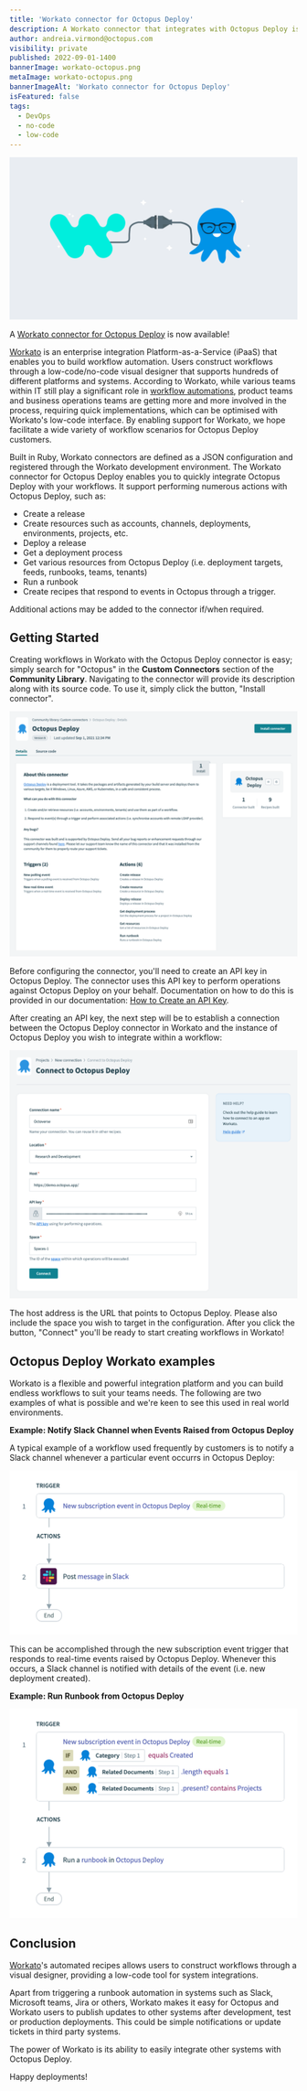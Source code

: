 ```yaml
---
title: 'Workato connector for Octopus Deploy'
description: A Workato connector that integrates with Octopus Deploy is now available.
author: andreia.virmond@octopus.com
visibility: private
published: 2022-09-01-1400
bannerImage: workato-octopus.png
metaImage: workato-octopus.png
bannerImageAlt: 'Workato connector for Octopus Deploy'
isFeatured: false
tags:
  - DevOps
  - no-code
  - low-code
---
```


![Workato connector for Octopus Deploy](workato-octopus.png)

A [Workato connector for Octopus Deploy](https://www.workato.com/integrations/community/octopus-deploy) is now available!

[Workato](https://www.workato.com/) is an enterprise integration Platform-as-a-Service (iPaaS) that enables you to build workflow automation. Users construct workflows through a low-code/no-code visual designer that supports hundreds of different platforms and systems. According to Workato, while various teams within IT still play a significant role in [workflow automations](https://www.workato.com/the-connector/work-automation-index/), product teams and business operations teams are getting more and more involved in the process, requiring quick implementations, which can be optimised with Workato's low-code interface. By enabling support for Workato, we hope facilitate a wide variety of workflow scenarios for Octopus Deploy customers.

Built in Ruby, Workato connectors are defined as a JSON configuration and registered through the Workato development environment. The Workato connector for Octopus Deploy enables you to quickly integrate Octopus Deploy with your workflows. It support performing numerous actions with Octopus Deploy, such as:

- Create a release
- Create resources such as accounts, channels, deployments, environments, projects, etc.
- Deploy a release
- Get a deployment process
- Get various resources from Octopus Deploy (i.e. deployment targets, feeds, runbooks, teams, tenants)
- Run a runbook
- Create recipes that respond to events in Octopus through a trigger.

Additional actions may be added to the connector if/when required.

## Getting Started

Creating workflows in Workato with the Octopus Deploy connector is easy; simply search for "Octopus" in the **Custom Connectors** section of the **Community Library**. Navigating to the connector will provide its description along with its source code. To use it, simply click the button, "Install connector".

![](octopus-deploy-in-community-library.png)

Before configuring the connector, you'll need to create an API key in Octopus Deploy. The connector uses this API key to perform operations against Octopus Deploy on your behalf. Documentation on how to do this is provided in our documentation: [How to Create an API Key](https://octopus.com/docs/octopus-rest-api/how-to-create-an-api-key).

After creating an API key, the next step will be to establish a connection between the Octopus Deploy connector in Workato and the instance of Octopus Deploy you wish to integrate within a workflow:

![](octopus-deploy-connection.png)

The host address is the URL that points to Octopus Deploy. Please also include the space you wish to target in the configuration. After you click the button, "Connect" you'll be ready to start creating workflows in Workato!

## Octopus Deploy Workato examples

Workato is a flexible and powerful integration platform and you can build endless workflows to suit your teams needs. The following are two examples of what is possible and we're keen to see this used in real world environments.

**Example: Notify Slack Channel when Events Raised from Octopus Deploy**

A typical example of a workflow used frequently by customers is to notify a Slack channel whenever a particular event occurrs in Octopus Deploy:

![](octopus-deploy-and-slack.png)

This can be accomplished through the new subscription event trigger that responds to real-time events raised by Octopus Deploy. Whenever this occurs, a Slack channel is notified with details of the event (i.e. new deployment created).

**Example: Run Runbook from Octopus Deploy**

![](new-project-trigger.png)

## Conclusion

[Workato](https://www.workato.com/)'s automated recipes allows users to construct workflows through a visual designer, providing a low-code tool for system integrations.

Apart from triggering a runbook automation in systems such as Slack, Microsoft teams, Jira or others, Workato makes it easy for Octopus and Workato users to publish updates to other systems after development, test or production deployments. This could be simple notifications or update tickets in third party systems.

The power of Workato is its ability to easily integrate other systems with Octopus Deploy.

Happy deployments!
